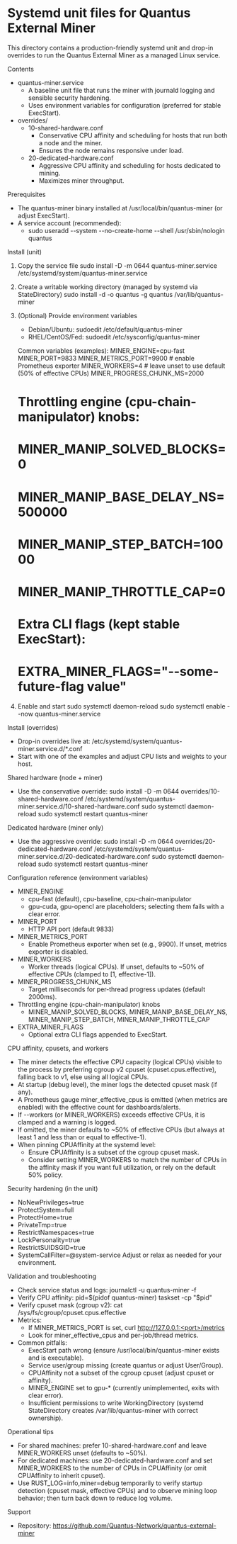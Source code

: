 # Systemd unit files for Quantus External Miner

This directory contains a production-friendly systemd unit and drop-in overrides to run the Quantus External Miner as a managed Linux service.

Contents
- quantus-miner.service
  - A baseline unit file that runs the miner with journald logging and sensible security hardening.
  - Uses environment variables for configuration (preferred for stable ExecStart).
- overrides/
  - 10-shared-hardware.conf
    - Conservative CPU affinity and scheduling for hosts that run both a node and the miner.
    - Ensures the node remains responsive under load.
  - 20-dedicated-hardware.conf
    - Aggressive CPU affinity and scheduling for hosts dedicated to mining.
    - Maximizes miner throughput.

Prerequisites
- The quantus-miner binary installed at /usr/local/bin/quantus-miner (or adjust ExecStart).
- A service account (recommended):
  - sudo useradd --system --no-create-home --shell /usr/sbin/nologin quantus

Install (unit)
1) Copy the service file
   sudo install -D -m 0644 quantus-miner.service /etc/systemd/system/quantus-miner.service

2) Create a writable working directory (managed by systemd via StateDirectory)
   sudo install -d -o quantus -g quantus /var/lib/quantus-miner

3) (Optional) Provide environment variables
   - Debian/Ubuntu:   sudoedit /etc/default/quantus-miner
   - RHEL/CentOS/Fed: sudoedit /etc/sysconfig/quantus-miner

   Common variables (examples):
   MINER_ENGINE=cpu-fast
   MINER_PORT=9833
   MINER_METRICS_PORT=9900         # enable Prometheus exporter
   MINER_WORKERS=4                 # leave unset to use default (50% of effective CPUs)
   MINER_PROGRESS_CHUNK_MS=2000
   # Throttling engine (cpu-chain-manipulator) knobs:
   # MINER_MANIP_SOLVED_BLOCKS=0
   # MINER_MANIP_BASE_DELAY_NS=500000
   # MINER_MANIP_STEP_BATCH=10000
   # MINER_MANIP_THROTTLE_CAP=0
   # Extra CLI flags (kept stable ExecStart):
   # EXTRA_MINER_FLAGS="--some-future-flag value"

4) Enable and start
   sudo systemctl daemon-reload
   sudo systemctl enable --now quantus-miner.service

Install (overrides)
- Drop-in overrides live at: /etc/systemd/system/quantus-miner.service.d/*.conf
- Start with one of the examples and adjust CPU lists and weights to your host.

Shared hardware (node + miner)
- Use the conservative override:
  sudo install -D -m 0644 overrides/10-shared-hardware.conf /etc/systemd/system/quantus-miner.service.d/10-shared-hardware.conf
  sudo systemctl daemon-reload
  sudo systemctl restart quantus-miner

Dedicated hardware (miner only)
- Use the aggressive override:
  sudo install -D -m 0644 overrides/20-dedicated-hardware.conf /etc/systemd/system/quantus-miner.service.d/20-dedicated-hardware.conf
  sudo systemctl daemon-reload
  sudo systemctl restart quantus-miner

Configuration reference (environment variables)
- MINER_ENGINE
  - cpu-fast (default), cpu-baseline, cpu-chain-manipulator
  - gpu-cuda, gpu-opencl are placeholders; selecting them fails with a clear error.
- MINER_PORT
  - HTTP API port (default 9833)
- MINER_METRICS_PORT
  - Enable Prometheus exporter when set (e.g., 9900). If unset, metrics exporter is disabled.
- MINER_WORKERS
  - Worker threads (logical CPUs). If unset, defaults to ~50% of effective CPUs (clamped to [1, effective-1]).
- MINER_PROGRESS_CHUNK_MS
  - Target milliseconds for per-thread progress updates (default 2000ms).
- Throttling engine (cpu-chain-manipulator) knobs
  - MINER_MANIP_SOLVED_BLOCKS, MINER_MANIP_BASE_DELAY_NS, MINER_MANIP_STEP_BATCH, MINER_MANIP_THROTTLE_CAP
- EXTRA_MINER_FLAGS
  - Optional extra CLI flags appended to ExecStart.

CPU affinity, cpusets, and workers
- The miner detects the effective CPU capacity (logical CPUs) visible to the process by preferring cgroup v2 cpuset (cpuset.cpus.effective), falling back to v1, else using all logical CPUs.
- At startup (debug level), the miner logs the detected cpuset mask (if any).
- A Prometheus gauge miner_effective_cpus is emitted (when metrics are enabled) with the effective count for dashboards/alerts.
- If --workers (or MINER_WORKERS) exceeds effective CPUs, it is clamped and a warning is logged.
- If omitted, the miner defaults to ~50% of effective CPUs (but always at least 1 and less than or equal to effective-1).
- When pinning CPUAffinity at the systemd level:
  - Ensure CPUAffinity is a subset of the cgroup cpuset mask.
  - Consider setting MINER_WORKERS to match the number of CPUs in the affinity mask if you want full utilization, or rely on the default 50% policy.

Security hardening (in the unit)
- NoNewPrivileges=true
- ProtectSystem=full
- ProtectHome=true
- PrivateTmp=true
- RestrictNamespaces=true
- LockPersonality=true
- RestrictSUIDSGID=true
- SystemCallFilter=@system-service
Adjust or relax as needed for your environment.

Validation and troubleshooting
- Check service status and logs:
  journalctl -u quantus-miner -f
- Verify CPU affinity:
  pid=$(pidof quantus-miner)
  taskset -cp "$pid"
- Verify cpuset mask (cgroup v2):
  cat /sys/fs/cgroup/cpuset.cpus.effective
- Metrics:
  - If MINER_METRICS_PORT is set, curl http://127.0.0.1:<port>/metrics
  - Look for miner_effective_cpus and per-job/thread metrics.
- Common pitfalls:
  - ExecStart path wrong (ensure /usr/local/bin/quantus-miner exists and is executable).
  - Service user/group missing (create quantus or adjust User/Group).
  - CPUAffinity not a subset of the cgroup cpuset (adjust cpuset or affinity).
  - MINER_ENGINE set to gpu-* (currently unimplemented, exits with clear error).
  - Insufficient permissions to write WorkingDirectory (systemd StateDirectory creates /var/lib/quantus-miner with correct ownership).

Operational tips
- For shared machines: prefer 10-shared-hardware.conf and leave MINER_WORKERS unset (defaults to ~50%).
- For dedicated machines: use 20-dedicated-hardware.conf and set MINER_WORKERS to the number of CPUs in CPUAffinity (or omit CPUAffinity to inherit cpuset).
- Use RUST_LOG=info,miner=debug temporarily to verify startup detection (cpuset mask, effective CPUs) and to observe mining loop behavior; then turn back down to reduce log volume.

Support
- Repository: https://github.com/Quantus-Network/quantus-external-miner
